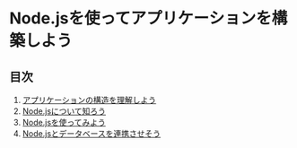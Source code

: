 # Node.jsを使ってアプリケーションを構築しよう

## 目次

  1. <a href="https://github.com/osamu38/node-express-socketio-sample/wiki/Node.js%E3%81%AB%E3%81%A4%E3%81%84%E3%81%A6%E7%9F%A5%E3%82%8D%E3%81%86" target="_blank">アプリケーションの構造を理解しよう</a>
  2. <a href="https://github.com/osamu38/node-express-socketio-sample/wiki/Node.js%E3%81%AB%E3%81%A4%E3%81%84%E3%81%A6%E7%9F%A5%E3%82%8D%E3%81%86" target="_blank">Node.jsについて知ろう</a>
  3. <a href="https://github.com/osamu38/node-express-socketio-sample/wiki/Node.js%E3%82%92%E5%A7%8B%E3%82%81%E3%81%A6%E3%81%BF%E3%82%88%E3%81%86" target="_blank">Node.jsを使ってみよう</a>
  4. <a href="https://github.com/osamu38/node-express-socketio-sample/wiki/" target="_blank">Node.jsとデータベースを連携させそう</a>
